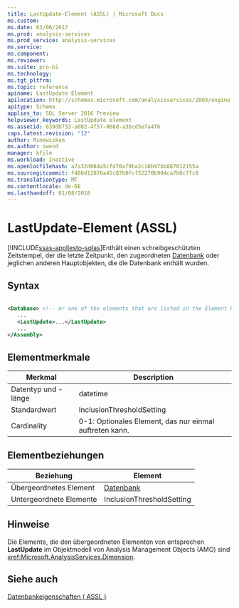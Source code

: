 ```yaml
---
title: LastUpdate-Element (ASSL) | Microsoft Docs
ms.custom: 
ms.date: 03/06/2017
ms.prod: analysis-services
ms.prod_service: analysis-services
ms.service: 
ms.component: 
ms.reviewer: 
ms.suite: pro-bi
ms.technology: 
ms.tgt_pltfrm: 
ms.topic: reference
apiname: LastUpdate Element
apilocation: http://schemas.microsoft.com/analysisservices/2003/engine
apitype: Schema
applies_to: SQL Server 2016 Preview
helpviewer_keywords: LastUpdate element
ms.assetid: 639db733-a082-4f57-868d-a3bcd5e7a4f6
caps.latest.revision: "12"
author: Minewiskan
ms.author: owend
manager: kfile
ms.workload: Inactive
ms.openlocfilehash: a7a32d084a5cfd70af9ba2c16b97bb887012155a
ms.sourcegitcommit: f486d12078a45c87b0fcf52270b904ca7b0c7fc8
ms.translationtype: MT
ms.contentlocale: de-DE
ms.lasthandoff: 01/08/2018
---
```

# <a name="lastupdate-element-assl"></a>LastUpdate-Element (ASSL)
[!INCLUDE[ssas-appliesto-sqlas](../../../includes/ssas-appliesto-sqlas.md)]Enthält einen schreibgeschützten Zeitstempel, der die letzte Zeitpunkt, den zugeordneten [Datenbank](../../../analysis-services/scripting/objects/database-element-assl.md) oder jeglichen anderen Hauptobjekten, die die Datenbank enthält wurden.  
  
## <a name="syntax"></a>Syntax  
  
```xml  
  
<Database> <!-- or one of the elements that are listed in the Element Relationships table -->  
   ...  
   <LastUpdate>...</LastUpdate>  
   ...  
</Assembly>  
```  
  
## <a name="element-characteristics"></a>Elementmerkmale  
  
|Merkmal|Description|  
|--------------------|-----------------|  
|Datentyp und -länge|datetime|  
|Standardwert|InclusionThresholdSetting|  
|Cardinality|0-1: Optionales Element, das nur einmal auftreten kann.|  
  
## <a name="element-relationships"></a>Elementbeziehungen  
  
|Beziehung|Element|  
|------------------|-------------|  
|Übergeordnetes Element|[Datenbank](../../../analysis-services/scripting/objects/database-element-assl.md)|  
|Untergeordnete Elemente|InclusionThresholdSetting|  
  
## <a name="remarks"></a>Hinweise  
 Die Elemente, die den übergeordneten Elementen von entsprechen **LastUpdate** im Objektmodell von Analysis Management Objects (AMO) sind <xref:Microsoft.AnalysisServices.Dimension>.  
  
## <a name="see-also"></a>Siehe auch  
 [Datenbankeigenschaften &#40; ASSL &#41;](../../../analysis-services/scripting/properties/properties-assl.md)  
  
  
